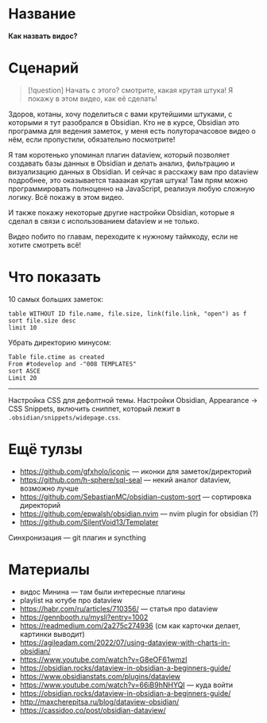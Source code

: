 # Название

**Как назвать видос?**

# Сценарий

>[!question] Начать с этого?
>смотрите, какая крутая штука! Я покажу в этом видео, как её сделать!

Здоров, котаны, хочу поделиться с вами крутейшими штуками, с которыми я тут разобрался в Obsidian. Кто не в курсе, Obsidian это программа для ведения заметок, у меня есть полуторачасовое видео о нём, если пропустили, обязательно посмотрите!

Я там коротенько упоминал плагин dataview, который позволяет создавать базы данных в Obsidian и делать анализ, фильтрацию и визуализацию данных в Obsidian. И сейчас я расскажу вам про dataview подробнее, это оказывается таааакая крутая штука! Там прям можно программировать полноценно на JavaScript, реализуя любую сложную логику. Всё покажу в этом видео.

И также покажу некоторые другие настройки Obsidian, которые я сделал в связи с использованием dataview и не только.

Видео побито по главам, переходите к нужному таймкоду, если не хотите смотреть всё!

# Что показать

10 самых больших заметок:

```dataview
table WITHOUT ID file.name, file.size, link(file.link, "open") as f
sort file.size desc
limit 10
```

Убрать директорию минусом:

```
Table file.ctime as created
From #todevelop and -"008 TEMPLATES"
sort ASCE
Limit 20
```

---

Настройка CSS для дефолтной темы. Настройки Obsidian, Appearance -> CSS Snippets, включить сниппет, который лежит в `.obsidian/snippets/widepage.css`.

# Ещё тулзы

- https://github.com/gfxholo/iconic — иконки для заметок/директорий
- https://github.com/h-sphere/sql-seal — некий аналог dataview, возможно лучше
- https://github.com/SebastianMC/obsidian-custom-sort — сортировка директорий
- https://github.com/epwalsh/obsidian.nvim — nvim plugin for obsidian (?)
- https://github.com/SilentVoid13/Templater

Синхронизация — git плагин и syncthing

# Материалы

- видос Минина — там были интересные плагины
- playlist на ютубе про dataview
- https://habr.com/ru/articles/710356/ — статья про dataview
- https://gennbooth.ru/mysli?entry=1002
- https://readmedium.com/2a275c274936 (см как карточки делает, картинки выводит)
- https://agileadam.com/2022/07/using-dataview-with-charts-in-obsidian/
- https://www.youtube.com/watch?v=G8eOF61wmzI
- https://obsidian.rocks/dataview-in-obsidian-a-beginners-guide/
- https://www.obsidianstats.com/plugins/dataview
- https://www.youtube.com/watch?v=66iB9hNHYQI — куда войти
- https://obsidian.rocks/dataview-in-obsidian-a-beginners-guide/
- http://maxcherepitsa.ru/blog/dataview-obsidian/
- https://cassidoo.co/post/obsidian-dataview/